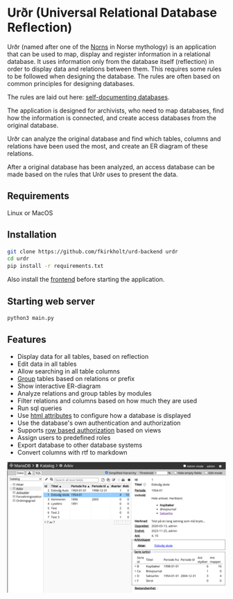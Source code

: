 # Urðr (Universal Relational Database Reflection)

Urðr (named after one of the [Norns](https://en.wikipedia.org/wiki/Norns)
in Norse mythology) is an application that can be used to map, display and
register information in a relational database.  It uses information only from
the database itself (reflection) in order to display data and relations between
them. This requires some rules to be followed when designing the database. The
rules are often based on common principles for designing databases.

The rules are laid out here:
[self-documenting databases](./docs/self-documenting-databases.md).

The application is designed for archivists, who need to map databases, find how
the information is connected, and create access databases from the original
database.

Urðr can analyze the original database and find which tables, columns and
relations have been used the most, and create an ER diagram of these
relations.

After a original database has been analyzed, an access database can be made
based on the rules that Urðr uses to present the data.

##  Requirements

Linux or MacOS

## Installation

~~~ sh
git clone https://github.com/fkirkholt/urd-backend urdr
cd urdr
pip install -r requirements.txt
~~~

Also install the [frontend](https://github.com/fkirkholt/urd-frontend)
before starting the application.

## Starting web server

~~~ sh
python3 main.py
~~~

## Features

- Display data for all tables, based on reflection
- Edit data in all tables
- Allow searching in all table columns
- [Group][group] tables based on relations or prefix
- Show interactive ER-diagram
- Analyze relations and group tables by modules
- Filter relations and columns based on how much they are used
- Run sql queries
- Use [html attributes][html-attributes]
  to configure how a database is displayed
- Use the database's own authentication and authorization
- Supports [row based authorization][row-based-access] based on views
- Assign users to predefined roles
- Export database to other database systems
- Convert columns with rtf to markdown

![The data panel](/docs/assets/images/data-panel.png)

[group]: docs/self-documenting-databases.md#grouping
[html-attributes]: docs/self-documenting-databases.md#html-attributes
[row-based-access]: docs/self-documenting-databases.md#using-view-for-access-control
